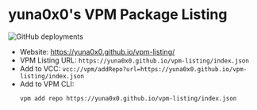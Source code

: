 # yuna0x0's VPM Package Listing

![GitHub deployments](https://img.shields.io/github/actions/workflow/status/yuna0x0/vpm-listing/build-listing.yml?label=Build%20Package%20Listing)

- Website: https://yuna0x0.github.io/vpm-listing/
- VPM Listing URL: `https://yuna0x0.github.io/vpm-listing/index.json`
- Add to VCC: `vcc://vpm/addRepo?url=https://yuna0x0.github.io/vpm-listing/index.json`
- Add to VPM CLI:
    ```shell
    vpm add repo https://yuna0x0.github.io/vpm-listing/index.json
    ```
